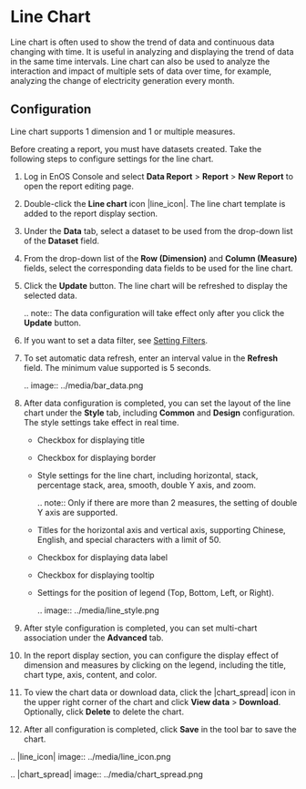 # Line Chart

Line chart is often used to show the trend of data and continuous data changing with time. It is useful in analyzing and displaying the trend of data in the same time intervals. Line chart can also be used to analyze the interaction and impact of multiple sets of data over time, for example, analyzing the change of electricity generation every month.

## Configuration

Line chart supports 1 dimension and 1 or multiple measures.

Before creating a report, you must have datasets created. Take the following steps to configure settings for the line chart.

1. Log in EnOS Console and select **Data Report** > **Report** > **New Report** to open the report editing page.

2. Double-click the **Line chart** icon |line_icon|. The line chart template is added to the report display section.

3. Under the **Data** tab, select a dataset to be used from the drop-down list of the **Dataset** field.

4. From the drop-down list of the **Row (Dimension)** and **Column (Measure)** fields, select the corresponding data fields to be used for the line chart.

5. Click the **Update** button. The line chart will be refreshed to display the selected data.

   .. note:: The data configuration will take effect only after you click the **Update** button.

6. If you want to set a data filter, see [Setting Filters](filter).

7. To set automatic data refresh, enter an interval value in the **Refresh** field. The minimum value supported is 5 seconds.

   .. image:: ../media/bar_data.png

8. After data configuration is completed, you can set the layout of the line chart under the **Style** tab, including **Common** and **Design** configuration. The style settings take effect in real time.

   - Checkbox for displaying title

   - Checkbox for displaying border

   - Style settings for the line chart, including horizontal, stack, percentage stack, area, smooth, double Y axis, and zoom.

     .. note:: Only if there are more than 2 measures, the setting of double Y axis are supported.

   - Titles for the horizontal axis and vertical axis, supporting Chinese, English, and special characters with a limit of 50.

   - Checkbox for displaying data label

   - Checkbox for displaying tooltip

   - Settings for the position of legend (Top, Bottom, Left, or Right).

     .. image:: ../media/line_style.png

9. After style configuration is completed, you can set multi-chart association under the **Advanced** tab.

10. In the report display section, you can configure the display effect of dimension and measures by clicking on the legend, including the title, chart type, axis, content, and color.

11. To view the chart data or download data, click the |chart_spread| icon in the upper right corner of the chart and click **View data** > **Download**. Optionally, click **Delete** to delete the chart.

12. After all configuration is completed, click **Save** in the tool bar to save the chart.

.. |line_icon| image:: ../media/line_icon.png

.. |chart_spread| image:: ../media/chart_spread.png

<!--end-->

